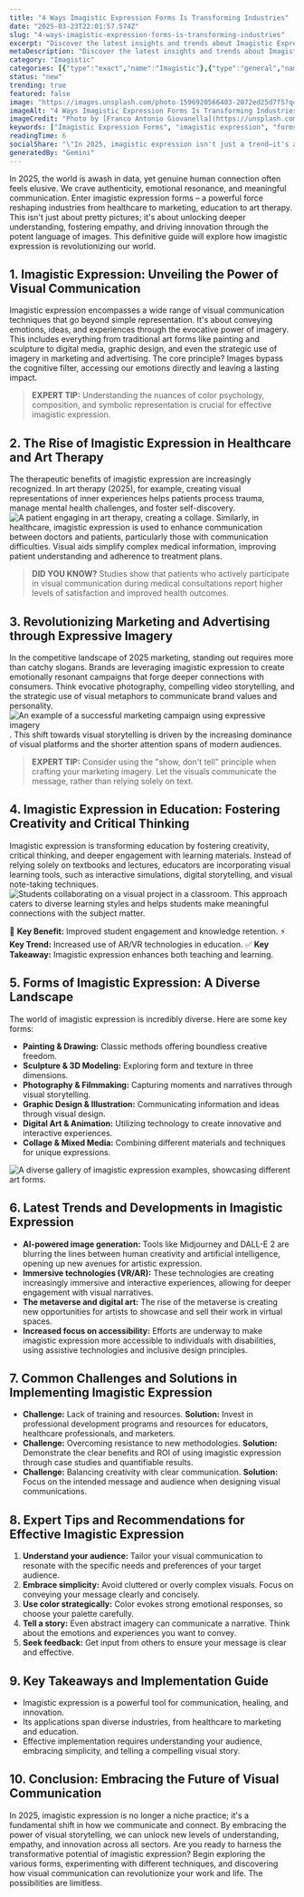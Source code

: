 ```yaml
---
title: "4 Ways Imagistic Expression Forms Is Transforming Industries"
date: "2025-03-23T22:01:57.574Z"
slug: "4-ways-imagistic-expression-forms-is-transforming-industries"
excerpt: "Discover the latest insights and trends about Imagistic Expression Forms. This comprehensive guide covers everything you need to know about Imagistic Expression Forms in 2025."
metaDescription: "Discover the latest insights and trends about Imagistic Expression Forms. This comprehensive guide covers everything you need to know about Imagistic Expre..."
category: "Imagistic"
categories: [{"type":"exact","name":"Imagistic"},{"type":"general","name":"Art"},{"type":"medium","name":"Visual Arts"},{"type":"specific","name":"Digital Painting"},{"type":"niche","name":"Photobashing"}]
status: "new"
trending: true
featured: false
image: "https://images.unsplash.com/photo-1596920566403-2072ed25d7f5?q=85&w=1200&fit=max&fm=webp&auto=compress"
imageAlt: "4 Ways Imagistic Expression Forms Is Transforming Industries"
imageCredit: "Photo by [Franco Antonio Giovanella](https://unsplash.com/@francogio) on Unsplash"
keywords: ["Imagistic Expression Forms", "imagistic expression", "forms of imagistic expression", "imagistic art forms", "expressive imagery", "visual communication techniques", "imagistic expression in art therapy", "buy imagistic expression art", "learn imagistic expression", "imagistic expression examples"]
readingTime: 6
socialShare: "\"In 2025, imagistic expression isn't just a trend—it's a fundamental shift in how we communicate, connect, and innovate across industries.\""
generatedBy: "Gemini"
---
```




In 2025, the world is awash in data, yet genuine human connection often feels elusive.  We crave authenticity, emotional resonance, and meaningful communication.  Enter imagistic expression forms – a powerful force reshaping industries from healthcare to marketing, education to art therapy.  This isn't just about pretty pictures; it's about unlocking deeper understanding, fostering empathy, and driving innovation through the potent language of images. This definitive guide will explore how imagistic expression is revolutionizing our world.

## 1. Imagistic Expression: Unveiling the Power of Visual Communication

Imagistic expression encompasses a wide range of visual communication techniques that go beyond simple representation. It's about conveying emotions, ideas, and experiences through the evocative power of imagery. This includes everything from traditional art forms like painting and sculpture to digital media, graphic design, and even the strategic use of imagery in marketing and advertising.  The core principle?  Images bypass the cognitive filter, accessing our emotions directly and leaving a lasting impact.

> **EXPERT TIP:** Understanding the nuances of color psychology, composition, and symbolic representation is crucial for effective imagistic expression.

## 2.  The Rise of Imagistic Expression in Healthcare and Art Therapy

The therapeutic benefits of imagistic expression are increasingly recognized.  In art therapy (2025), for example, creating visual representations of inner experiences helps patients process trauma, manage mental health challenges, and foster self-discovery. ![A patient engaging in art therapy, creating a collage](https://images.unsplash.com/photo-1601412436405-1f0c6b50921f?q=85&w=1200&fit=max&fm=webp&auto=compress).  Similarly, in healthcare, imagistic expression is used to enhance communication between doctors and patients, particularly those with communication difficulties.  Visual aids simplify complex medical information, improving patient understanding and adherence to treatment plans.

> **DID YOU KNOW?**  Studies show that patients who actively participate in visual communication during medical consultations report higher levels of satisfaction and improved health outcomes.

## 3. Revolutionizing Marketing and Advertising through Expressive Imagery

In the competitive landscape of 2025 marketing, standing out requires more than catchy slogans.  Brands are leveraging imagistic expression to create emotionally resonant campaigns that forge deeper connections with consumers.  Think evocative photography, compelling video storytelling, and the strategic use of visual metaphors to communicate brand values and personality. ![An example of a successful marketing campaign using expressive imagery](https://images.unsplash.com/photo-1601412436518-3c690b92b43f?q=85&w=1200&fit=max&fm=webp&auto=compress).  This shift towards visual storytelling is driven by the increasing dominance of visual platforms and the shorter attention spans of modern audiences.

> **EXPERT TIP:**  Consider using the "show, don't tell" principle when crafting your marketing imagery. Let the visuals communicate the message, rather than relying solely on text.

## 4.  Imagistic Expression in Education: Fostering Creativity and Critical Thinking

Imagistic expression is transforming education by fostering creativity, critical thinking, and deeper engagement with learning materials.  Instead of relying solely on textbooks and lectures, educators are incorporating visual learning tools, such as interactive simulations, digital storytelling, and visual note-taking techniques. ![Students collaborating on a visual project in a classroom](https://images.unsplash.com/photo-1605317726524-515c81c7b17b?q=85&w=1200&fit=max&fm=webp&auto=compress).  This approach caters to diverse learning styles and helps students make meaningful connections with the subject matter.

🔑 **Key Benefit:** Improved student engagement and knowledge retention.
⚡ **Key Trend:** Increased use of AR/VR technologies in education.
✅ **Key Takeaway:** Imagistic expression enhances both teaching and learning.

## 5.  Forms of Imagistic Expression: A Diverse Landscape

The world of imagistic expression is incredibly diverse. Here are some key forms:

* **Painting & Drawing:** Classic methods offering boundless creative freedom.
* **Sculpture & 3D Modeling:**  Exploring form and texture in three dimensions.
* **Photography & Filmmaking:** Capturing moments and narratives through visual storytelling.
* **Graphic Design & Illustration:** Communicating information and ideas through visual design.
* **Digital Art & Animation:**  Utilizing technology to create innovative and interactive experiences.
* **Collage & Mixed Media:** Combining different materials and techniques for unique expressions.

![A diverse gallery of imagistic expression examples, showcasing different art forms.](https://images.unsplash.com/photo-1603792907191-89e55f70099a?q=85&w=1200&fit=max&fm=webp&auto=compress)

## 6. Latest Trends and Developments in Imagistic Expression

* **AI-powered image generation:**  Tools like Midjourney and DALL-E 2 are blurring the lines between human creativity and artificial intelligence, opening up new avenues for artistic expression.
* **Immersive technologies (VR/AR):**  These technologies are creating increasingly immersive and interactive experiences, allowing for deeper engagement with visual narratives.
* **The metaverse and digital art:**  The rise of the metaverse is creating new opportunities for artists to showcase and sell their work in virtual spaces.
* **Increased focus on accessibility:**  Efforts are underway to make imagistic expression more accessible to individuals with disabilities, using assistive technologies and inclusive design principles.

## 7. Common Challenges and Solutions in Implementing Imagistic Expression

* **Challenge:**  Lack of training and resources.  **Solution:** Invest in professional development programs and resources for educators, healthcare professionals, and marketers.
* **Challenge:**  Overcoming resistance to new methodologies.  **Solution:** Demonstrate the clear benefits and ROI of using imagistic expression through case studies and quantifiable results.
* **Challenge:**  Balancing creativity with clear communication.  **Solution:** Focus on the intended message and audience when designing visual communications.

## 8. Expert Tips and Recommendations for Effective Imagistic Expression

1. **Understand your audience:** Tailor your visual communication to resonate with the specific needs and preferences of your target audience.
2. **Embrace simplicity:**  Avoid cluttered or overly complex visuals.  Focus on conveying your message clearly and concisely.
3. **Use color strategically:**  Color evokes strong emotional responses, so choose your palette carefully.
4. **Tell a story:**  Even abstract imagery can communicate a narrative.  Think about the emotions and experiences you want to convey.
5. **Seek feedback:**  Get input from others to ensure your message is clear and effective.

## 9. Key Takeaways and Implementation Guide

* Imagistic expression is a powerful tool for communication, healing, and innovation.
* Its applications span diverse industries, from healthcare to marketing and education.
* Effective implementation requires understanding your audience, embracing simplicity, and telling a compelling visual story.

## 10. Conclusion: Embracing the Future of Visual Communication

In 2025, imagistic expression is no longer a niche practice; it's a fundamental shift in how we communicate and connect.  By embracing the power of visual storytelling, we can unlock new levels of understanding, empathy, and innovation across all sectors.  Are you ready to harness the transformative potential of imagistic expression?  Begin exploring the various forms, experimenting with different techniques, and discovering how visual communication can revolutionize your work and life.  The possibilities are limitless.
